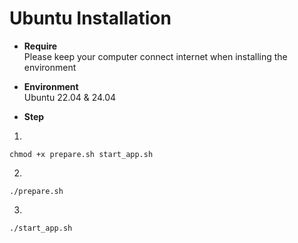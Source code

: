 # Ubuntu Installation

* **Require**  
Please keep your computer connect internet when installing the environment

* **Environment**  
Ubuntu 22.04 & 24.04

* **Step**  
1. 
```
chmod +x prepare.sh start_app.sh
```
2. 
```
./prepare.sh
```
3. 
```
./start_app.sh
```